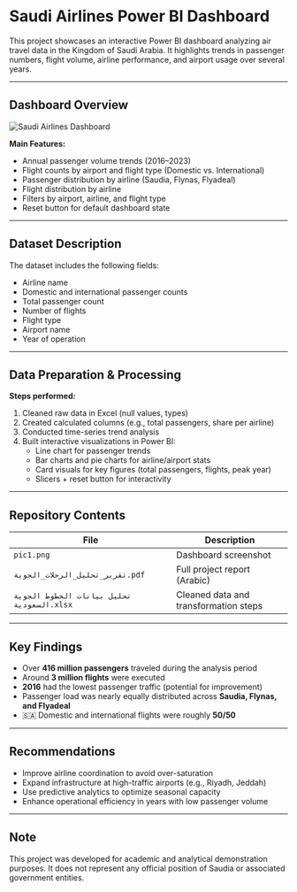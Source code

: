 # Saudi Airlines Power BI Dashboard

This project showcases an interactive Power BI dashboard analyzing air travel data in the Kingdom of Saudi Arabia. It highlights trends in passenger numbers, flight volume, airline performance, and airport usage over several years.

---

## Dashboard Overview

![Saudi Airlines Dashboard](screenshots/pic1.png)

**Main Features:**
- Annual passenger volume trends (2016–2023)
- Flight counts by airport and flight type (Domestic vs. International)
- Passenger distribution by airline (Saudia, Flynas, Flyadeal)
- Flight distribution by airline
- Filters by airport, airline, and flight type
- Reset button for default dashboard state

---

## Dataset Description

The dataset includes the following fields:
- Airline name
- Domestic and international passenger counts
- Total passenger count
- Number of flights
- Flight type
- Airport name
- Year of operation

---

## Data Preparation & Processing

**Steps performed:**
1. Cleaned raw data in Excel (null values, types)
2. Created calculated columns (e.g., total passengers, share per airline)
3. Conducted time-series trend analysis
4. Built interactive visualizations in Power BI:
   - Line chart for passenger trends
   - Bar charts and pie charts for airline/airport stats
   - Card visuals for key figures (total passengers, flights, peak year)
   - Slicers + reset button for interactivity

---

## Repository Contents

| File | Description |
|------|-------------|
| `pic1.png` | Dashboard screenshot |
| `تقرير_تحليل_الرحلات_الجوية.pdf` | Full project report (Arabic) |
| `تحليل بيانات الخطوط الجوية السعودية.xlsx` | Cleaned data and transformation steps |

---

## Key Findings

- Over **416 million passengers** traveled during the analysis period
- Around **3 million flights** were executed
- **2016** had the lowest passenger traffic (potential for improvement)
- Passenger load was nearly equally distributed across **Saudia, Flynas, and Flyadeal**
- 🇸🇦 Domestic and international flights were roughly **50/50**

---

## Recommendations

- Improve airline coordination to avoid over-saturation
- Expand infrastructure at high-traffic airports (e.g., Riyadh, Jeddah)
- Use predictive analytics to optimize seasonal capacity
- Enhance operational efficiency in years with low passenger volume

---

## Note

This project was developed for academic and analytical demonstration purposes. It does not represent any official position of Saudia or associated government entities.
